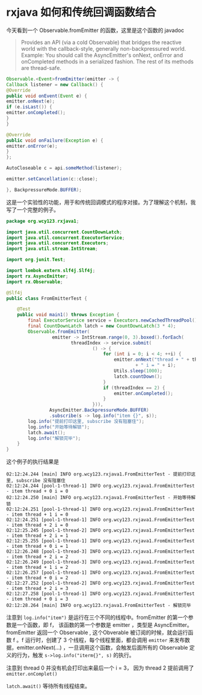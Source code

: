 # rxjava 如何和传统回调函数结合


今天看到一个 Observable.fromEmitter 的函数，这里是这个函数的 javadoc

> Provides an API (via a cold Observable) that bridges the reactive world with the callback-style, generally non-backpressured world.
Example:
You should call the AsyncEmitter's onNext, onError and onCompleted methods in a serialized fashion. The rest of its methods are thread-safe.

```java
Observable.<Event>fromEmitter(emitter -> {
Callback listener = new Callback() {
@Override
public void onEvent(Event e) {
emitter.onNext(e);
if (e.isLast()) {
emitter.onCompleted();
}
}

@Override
public void onFailure(Exception e) {
emitter.onError(e);
}
};

AutoCloseable c = api.someMethod(listener);

emitter.setCancellation(c::close);

}, BackpressureMode.BUFFER);
```

这是一个实验性的功能，用于和传统回调模式的程序对接。为了理解这个机制，我写了一个完整的例子。


```java
package org.wcy123.rxjava1;

import java.util.concurrent.CountDownLatch;
import java.util.concurrent.ExecutorService;
import java.util.concurrent.Executors;
import java.util.stream.IntStream;

import org.junit.Test;

import lombok.extern.slf4j.Slf4j;
import rx.AsyncEmitter;
import rx.Observable;

@Slf4j
public class FromEmitterTest {

    @Test
    public void main1() throws Exception {
        final ExecutorService service = Executors.newCachedThreadPool();
        final CountDownLatch latch = new CountDownLatch(3 * 4);
        Observable.fromEmitter(
                 emitter -> IntStream.range(0, 3).boxed().forEach(
                        threadIndex -> service.submit(
                                () -> {
                                    for (int i = 0; i < 4; ++i) {
                                        emitter.onNext("thread + " + threadIndex
                                                + " i = " + i);
                                        Utils.sleep(1000);
                                        latch.countDown();
                                    }
                                    if (threadIndex == 2) {
                                        emitter.onCompleted();
                                    }
                                })),
                AsyncEmitter.BackpressureMode.BUFFER)
                .subscribe(s -> log.info("item {}", s));
        log.info("提前打印这里, subscribe 没有阻塞住");
        log.info("开始等待解锁");
        latch.await();
        log.info("解锁完毕");
    }
}
```
这个例子的执行结果是

```log
02:12:24.244 [main] INFO org.wcy123.rxjava1.FromEmitterTest - 提前打印这里, subscribe 没有阻塞住
02:12:24.244 [pool-1-thread-1] INFO org.wcy123.rxjava1.FromEmitterTest - item thread + 0 i = 0
02:12:24.250 [main] INFO org.wcy123.rxjava1.FromEmitterTest - 开始等待解锁
02:12:24.251 [pool-1-thread-1] INFO org.wcy123.rxjava1.FromEmitterTest - item thread + 1 i = 0
02:12:24.251 [pool-1-thread-1] INFO org.wcy123.rxjava1.FromEmitterTest - item thread + 2 i = 0
02:12:25.245 [pool-1-thread-2] INFO org.wcy123.rxjava1.FromEmitterTest - item thread + 2 i = 1
02:12:25.255 [pool-1-thread-1] INFO org.wcy123.rxjava1.FromEmitterTest - item thread + 0 i = 1
02:12:26.248 [pool-1-thread-3] INFO org.wcy123.rxjava1.FromEmitterTest - item thread + 2 i = 2
02:12:26.249 [pool-1-thread-3] INFO org.wcy123.rxjava1.FromEmitterTest - item thread + 1 i = 2
02:12:26.257 [pool-1-thread-1] INFO org.wcy123.rxjava1.FromEmitterTest - item thread + 0 i = 2
02:12:27.252 [pool-1-thread-2] INFO org.wcy123.rxjava1.FromEmitterTest - item thread + 2 i = 3
02:12:27.258 [pool-1-thread-1] INFO org.wcy123.rxjava1.FromEmitterTest - item thread + 0 i = 3
02:12:28.264 [main] INFO org.wcy123.rxjava1.FromEmitterTest - 解锁完毕
```

注意到 `log.info("item")` 是运行在三个不同的线程中。fromEmitter 的第一个参数是一个函数，即 f， 该函数的第一个参数是 emitter ，类型是 AsyncEmitter。fromEmitter 返回一个 Observable , 这个Obverable 被订阅的时候，就会运行函数 f 。f 运行时，创建了 3 个线程，每个线程里面，都会调用 `emitter` 来发布数据，emitter.onNext(...) ，一旦调用这个函数，会触发后面所有的 Observable 定义的行为，触发 `s->log.info("iterm{}", s)` 的执行。

注意到 thread 0 并没有机会打印出来最后一个 i = 3， 因为 thread 2 提前调用了 `emitter.onComplet()`

`latch.await()` 等待所有线程结束。
